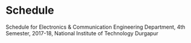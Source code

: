 # Schedule
Schedule for Electronics &amp; Communication Engineering Department, 4th Semester, 2017-18, National Institute of Technology Durgapur
